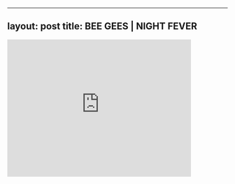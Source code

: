 

---
layout: post
title: BEE GEES | NIGHT FEVER
---


<iframe width="420" height="315" src="http://www.youtube.com/embed/VmV0QlRTGPM" frameborder="0" allowfullscreen></iframe>

